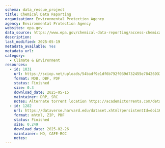 ```yaml
---
schema: data_rescue_project 
title: Chemical Data Reporting
organization: Environmental Protection Agency
agency: Environmental Protection Agency
websites: epa.gov
data_source: https://www.epa.gov/chemical-data-reporting/access-chemical-data-reporting-data
description: 
last_modified: 2025-05-19
metadata_available: Yes
metadata_url: 
category:
  - Climate & Environment 
resources:
  - id: 1031
    url: https://sciop.net/uploads/54badf9e1df6b792f039d732455e78426933196a
    format: MDB, DBF, PDF
    status: Finished
    size: 0.3
    download_date: 2025-05-15
    maintainer: DRP, SRC
    notes: Alternate torrent location https://academictorrents.com/details/54badf9e1df6b792f039d732455e78426933196a
  - id: 1282
    url: https://dataverse.harvard.edu/dataset.xhtml?persistentId=doi10.7910/DVN/DGSBXU
    format: mhtml, ZIP, PDF
    status: Finished
    size: 0.249
    download_date: 2025-02-26
    maintainer: HD, CAFE-RCC
    notes: 
---
```

